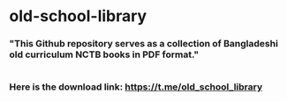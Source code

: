 # old-school-library

### **"This Github repository serves as a collection of Bangladeshi old curriculum NCTB books in PDF format."**
# 
### Here is the download link: https://t.me/old_school_library
